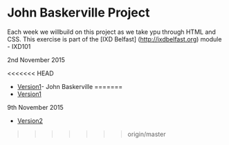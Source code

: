 John Baskerville Project
========================

Each week we willbuild on this project as we take ypu through HTML and CSS. This exercise is part of the [IXD Belfast] (http://ixdbelfast.org) module - IXD101

2nd November 2015

<<<<<<< HEAD
+ [Version1](https://chriskeno.github.io/john-baskerville/john_baskerville_version1.html)- John Baskerville
=======
+ [Version1](https://chriskeno.github.io/john-baskerville/john_baskerville_version1.html)

9th November 2015

+ [Version2](https://chriskeno.github.io/john-baskerville/john_baskerville_version2.html)
>>>>>>> origin/master
